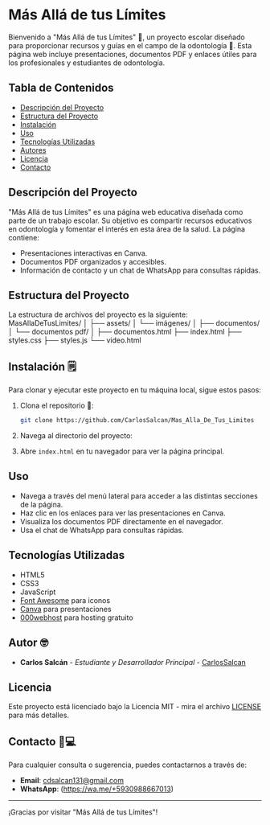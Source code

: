 # Más Allá de tus Límites

Bienvenido a "Más Allá de tus Límites" 🧠, un proyecto escolar diseñado para proporcionar recursos y guías en el campo de la odontología 🦷. Esta página web incluye presentaciones, documentos PDF y enlaces útiles para los profesionales y estudiantes de odontología.

## Tabla de Contenidos

- [Descripción del Proyecto](#descripción-del-proyecto)
- [Estructura del Proyecto](#estructura-del-proyecto)
- [Instalación](#instalación)
- [Uso](#uso)
- [Tecnologías Utilizadas](#tecnologías-utilizadas)
- [Autores](#autores)
- [Licencia](#licencia)
- [Contacto](#contacto)

## Descripción del Proyecto

"Más Allá de tus Límites" es una página web educativa diseñada como parte de un trabajo escolar. Su objetivo es compartir recursos educativos en odontología y fomentar el interés en esta área de la salud. La página contiene:

- Presentaciones interactivas en Canva.
- Documentos PDF organizados y accesibles.
- Información de contacto y un chat de WhatsApp para consultas rápidas.

## Estructura del Proyecto

La estructura de archivos del proyecto es la siguiente:
MasAllaDeTusLimites/
│
├── assets/
│ └── imágenes/
│
├── documentos/
│ └── documentos pdf/
│
├── documentos.html
├── index.html
├── styles.css
├── styles.js
└── video.html



## Instalación 🗒️

Para clonar y ejecutar este proyecto en tu máquina local, sigue estos pasos:

1. Clona el repositorio 🔗:
    ```sh
    git clone https://github.com/CarlosSalcan/Mas_Alla_De_Tus_Limites
    ```

2. Navega al directorio del proyecto:

3. Abre `index.html` en tu navegador para ver la página principal.

## Uso

- Navega a través del menú lateral para acceder a las distintas secciones de la página.
- Haz clic en los enlaces para ver las presentaciones en Canva.
- Visualiza los documentos PDF directamente en el navegador.
- Usa el chat de WhatsApp para consultas rápidas.

## Tecnologías Utilizadas

- HTML5
- CSS3
- JavaScript
- [Font Awesome](https://fontawesome.com/) para iconos
- [Canva](https://www.canva.com/) para presentaciones
- [000webhost](https://www.000webhost.com/) para hosting gratuito

## Autor 🤓

- **Carlos Salcán** - *Estudiante y Desarrollador Principal* - [CarlosSalcan](https://github.com/CarlosSalcan)

## Licencia

Este proyecto está licenciado bajo la Licencia MIT - mira el archivo [LICENSE](LICENSE) para más detalles.

## Contacto 📌💻

Para cualquier consulta o sugerencia, puedes contactarnos a través de:

- **Email**: [cdsalcan131@gmail.com](mailto:cdsalcan131@gmail.com)
- **WhatsApp**: (https://wa.me/+5930988667013)

---

¡Gracias por visitar "Más Allá de tus Límites"!
